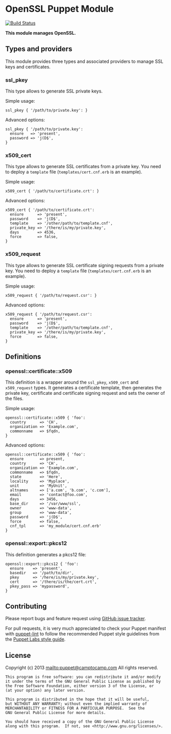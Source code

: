 # OpenSSL Puppet Module

[![Build Status](https://travis-ci.org/camptocamp/puppet-openssl.png?branch=master)](https://travis-ci.org/camptocamp/puppet-openssl)

**This module manages OpenSSL.**

## Types and providers

This module provides three types and associated providers to manage SSL keys and certificates.


### ssl\_pkey

This type allows to generate SSL private keys.

Simple usage:

    ssl_pkey { '/path/to/private.key': }

Advanced options:

    ssl_pkey { '/path/to/private.key':
      ensure   => 'present',
      password => 'j(D$',
    }

### x509\_cert

This type allows to generate SSL certificates from a private key. You need to deploy a `template` file (`templates/cert.cnf.erb` is an example).

Simple usage:

    x509_cert { '/path/to/certificate.crt': }

Advanced options:

    x509_cert { '/path/to/certificate.crt':
      ensure      => 'present',
      password    => 'j(D$',
      template    => '/other/path/to/template.cnf',
      private_key => '/there/is/my/private.key',
      days        => 4536,
      force       => false,
    }

### x509\_request

This type allows to generate SSL certificate signing requests from a private key. You need to deploy a `template` file (`templates/cert.cnf.erb` is an example).

Simple usage:

    x509_request { '/path/to/request.csr': }

Advanced options:

    x509_request { '/path/to/request.csr':
      ensure      => 'present',
      password    => 'j(D$',
      template    => '/other/path/to/template.cnf',
      private_key => '/there/is/my/private.key',
      force       => false,
    }

## Definitions

### openssl::certificate::x509

This definition is a wrapper around the `ssl_pkey`, `x509_cert` and `x509_request` types. It generates a certificate template, then generates the private key, certificate and certificate signing request and sets the owner of the files.

Simple usage:

    openssl::certificate::x509 { 'foo':
      country      => 'CH',
      organization => 'Example.com',
      commonname   => $fqdn,
    }

Advanced options:

    openssl::certificate::x509 { 'foo':
      ensure       => present,
      country      => 'CH',
      organization => 'Example.com',
      commonname   => $fqdn,
      state        => 'Here',
      locality     => 'Myplace',
      unit         => 'MyUnit',
      altnames     => ['a.com', 'b.com', 'c.com'],
      email        => 'contact@foo.com',
      days         => 3456,
      base_dir     => '/var/www/ssl',
      owner        => 'www-data',
      group        => 'www-data',
      password     => 'j(D$',
      force        => false,
      cnf_tpl      => 'my_module/cert.cnf.erb'
    }

### openssl::export::pkcs12

This definition generates a pkcs12 file:

    openssl::export::pkcs12 { 'foo':
      ensure    => 'present',
      basedir   => '/path/to/dir',
      pkey      => '/here/is/my/private.key',
      cert      => '/there/is/the/cert.crt',
      pkey_pass => 'mypassword',
    }

## Contributing

Please report bugs and feature request using [GitHub issue
tracker](https://github.com/camptocamp/puppet-openssl/issues).

For pull requests, it is very much appreciated to check your Puppet manifest
with [puppet-lint](https://github.com/rodjek/puppet-lint) to follow the recommended Puppet style guidelines from the
[Puppet Labs style guide](http://docs.puppetlabs.com/guides/style_guide.html).

## License

Copyright (c) 2013 <mailto:puppet@camptocamp.com> All rights reserved.

    This program is free software: you can redistribute it and/or modify
    it under the terms of the GNU General Public License as published by
    the Free Software Foundation, either version 3 of the License, or
    (at your option) any later version.
    
    This program is distributed in the hope that it will be useful,
    but WITHOUT ANY WARRANTY; without even the implied warranty of
    MERCHANTABILITY or FITNESS FOR A PARTICULAR PURPOSE.  See the
    GNU General Public License for more details.
    
    You should have received a copy of the GNU General Public License
    along with this program.  If not, see <http://www.gnu.org/licenses/>.


